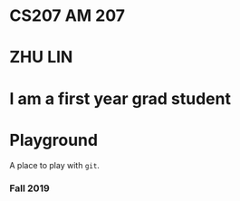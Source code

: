 # CS207 AM 207
# ZHU LIN

# I am a first year grad student

# Playground

A place to play with `git`.

### Fall 2019
